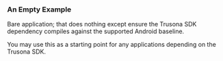 
### An Empty Example

Bare application; that does nothing except ensure the Trusona SDK dependency compiles against the supported Android baseline.

You may use this as a starting point for any applications depending on the Trusona SDK.
